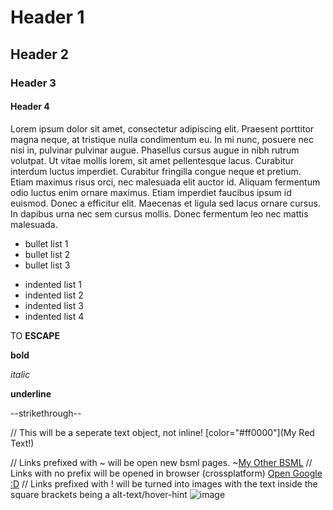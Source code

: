 # Header 1
## Header 2
### Header 3
#### Header 4

Lorem ipsum dolor sit amet, consectetur adipiscing elit. Praesent porttitor magna neque, at tristique nulla condimentum eu. In mi nunc, posuere nec nisi in, pulvinar pulvinar augue. Phasellus cursus augue in nibh rutrum volutpat. Ut vitae mollis lorem, sit amet pellentesque lacus. Curabitur interdum luctus imperdiet. Curabitur fringilla congue neque et pretium. Etiam maximus risus orci, nec malesuada elit auctor id. Aliquam fermentum odio luctus enim ornare maximus. Etiam imperdiet faucibus ipsum id euismod. Donec a efficitur elit. Maecenas et ligula sed lacus ornare cursus. In dapibus urna nec sem cursus mollis. Donec fermentum leo nec mattis malesuada. 

* bullet list 1
* bullet list 2
* bullet list 3

- indented list 1
 - indented list 2
 - indented list 3
- indented list 4

TO <b>ESCAPE</b>

**bold**

*italic*

__underline__

--strikethrough--

// This will be a seperate text object, not inline!
[color="#ff0000"](My Red Text!)

// Links prefixed with ~ will be open new bsml pages.
~[My Other BSML](/test2.bsml)
// Links with no prefix will be opened in browser (crossplatform)
[Open Google :D](https://www.google.com)
// Links prefixed with ! will be turned into images with the text inside the square brackets being a alt-text/hover-hint
![image](https://xxx.png)